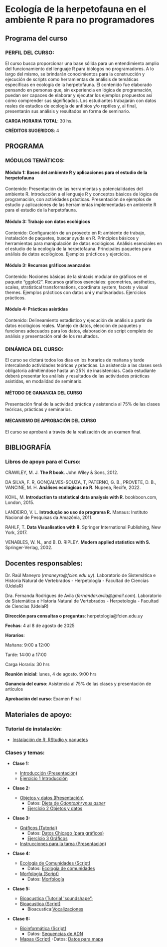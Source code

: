 # Ecología de la herpetofauna en el ambiente R para no programadores

## **Programa del curso**

### **PERFIL DEL CURSO**: 

El curso busca proporcionar una base sólida para un entendimiento amplio del
funcionamiento del lenguaje R para biólogos no programadores. A lo largo del
mismo, se brindarán conocimientos para la construcción y ejecución de scripts
como herramientas de análisis de temáticas específicas en ecología de la
herpetofauna. El contenido fue elaborado pensando en personas que, sin
experiencia en lógica de programación, puedan ser capaces de elaborar y ejecutar
los ejemplos propuestos así cómo comprender sus significados. Los estudiantes
trabajarán con datos reales de estudios de ecología de anfibios y/o reptiles y,
al final, presentarán sus análisis y resultados en forma de seminario.

**CARGA HORARIA TOTAL**: 30 hs.

**CRÉDITOS SUGERIDOS**: 4

## **PROGRAMA**

### **MÓDULOS TEMÁTICOS:**

#### **Módulo 1: Bases del ambiente R y aplicaciones para el estudio de la herpetofauna**

Contenido: Presentación de las herramientas y potencialidades del
ambiente R. Introducción a el lenguaje R y conceptos básicos de lógica de
programación, con actividades prácticas. Presentación de ejemplos de estudio y
aplicaciones de las herramientas implementadas en ambiente R para el estudio de
la herpetofauna.

#### **Módulo 3: Trabajo con datos ecológicos**

Contenido: Configuración de un proyecto en R: ambiente de trabajo,
instalación de paquetes, buscar ayuda en R. Principios básicos y herramientas
para manipulación de datos ecológicos. Análisis esenciales en el estudio de la
ecología de la herpetofauna. Principales paquetes para análisis de datos
ecológicos. Ejemplos prácticos y ejercicios.

#### **Módulo 3: Recursos gráficos avanzados** 

Contenido: Nociones básicas de la sintaxis modular de gráficos en
el paquete “ggplot2”. Recursos gráficos esenciales: geometries, aesthetics,
scales, stratistical transformations, coordinate system, facets y visual themes.
Ejemplos prácticos con datos uni y multivariados. Ejercicios prácticos.

#### **Módulo 4: Prácticas asistidas**

Contenido: Delineamiento estadístico y ejecución de análisis a
partir de datos ecológicos reales. Manejo de datos, elección de paquetes y
funciones adecuados para los datos, elaboración de script completo de análisis y
presentación oral de los resultados.

### **DINÁMICA DEL CURSO:**

El curso se dictará todos los días en los horarios de mañana y tarde
intercalando actividades teóricas y prácticas. La asistencia a las clases será
obligatoria admitiéndose hasta un 25% de inasistencias. Cada estudiante deberá
presentar los análisis y resultados de las actividades prácticas asistidas, en
modalidad de seminario.

#### **MÉTODO DE GANANCIA DEL CURSO**

Presentación final de la actividad práctica y asistencia al 75% de las clases
teóricas, prácticas y seminarios.

#### **MECANISMO DE APROBACIÓN DEL CURSO** 

El curso se aprobará a través de la realización de un examen final.

## **BIBLIOGRAFÍA** 

### **Libros de apoyo para el Curso:**

CRAWLEY, M. J. **The R book**. John Wiley & Sons, 2012.

DA SILVA, F. R, GONÇALVES-SOUZA, T, PATERNO, G. B., PROVETE, D. B., VANCINE, M.
H. **Análises ecológicas no R.** Nupeea, Recife, 2022.

KOHL, M. **Introduction to statistical data analysis with R**. bookboon.com,
London, 2015.

LANDEIRO, V. L. **Introdução ao uso do programa R.** Manaus: Instituto Nacional
de Pesquisas da Amazônia, 2011.

RAHLF, T. **Data Visualisation with R**. Springer International Publishing, New
York, 2017.

VENABLES, W. N., and B. D. RIPLEY. **Modern applied statistics with S.**
Springer-Verlag, 2002. 

## **Docentes responsables**: 

Dr. Raúl Maneyro (*rmaneyro\@fcien.edu.uy*). Laboratorio de Sistemática e
Historia Natural de Vertebrados - Herpetología - Facultad de Ciencias (UdelaR)

Dra. Fernanda Rodrigues de Avila (*fernandar.avila\@gmail.com*). Laboratorio de
Sistemática e Historia Natural de Vertebrados - Herpetología - Facultad de
Ciencias (UdelaR)

**Dirección para consultas o preguntas**:
herpetologia\@fcien.edu.uy

**Fechas**: 4 al 8 de agosto de 2025

**Horarios**:

Mañana: 9:00 a 12:00

Tarde: 14:00 a 17:00

Carga Horaria: 30 hrs

**Reunión inicial**: lunes, 4 de agosto. 9:00 hrs

**Ganancia del curso**: Asistencia al 75% de las clases y
presentación de artículos

**Aprobación del curso**: Examen Final


## **Materiales de apoyo:**

### **Tutorial de instalación:**
- [Instalación de R, RStudio y paquetes](https://avilaf.github.io/00_instalacion.html)

### **Clases y temas:**
  
- **Clase 1:**
  -  [Introducción (Presentación)](https://avilaf.github.io/00_slides/curso_r_slides_clase_1.html)
    -  [Ejercício 1 Introducción](ejercicios/ejercicio_1.Rmd)
    
- **Clase 2:**
  - [Objetos y datos (Presentación)](https://avilaf.github.io/00_slides/curso_r_slides_clase_2.html)
    - Datos: [Dieta de *Odontophrynus asper*](datos/dados_odonto.csv)
    - [Ejercício 2 Objetos y datos](ejercicios/ejercicio_2.Rmd)
      
- **Clase 3:**
  - [Gráficos (Tutorial)](https://avilaf.github.io/03_graficos_pt1.html)
    - Datos: [Datos Chicago (para gráficos)](datos/chicago-nmmaps-custom.csv)
    - [Ejercício 3 Gráficos](ejercicios/ejercicio_3.Rmd)
  - [Instrucciones para la tarea (Presentación)](https://avilaf.github.io/00_slides/curso_r_slides_tarea.html)
    
- **Clase 4:**
  - [Ecología de Comunidades (Script)]()
    - Datos: [Ecología de comunidades]()
  - [Morfología (Script)]()
    - Datos: [Morfología]()
      
- **Clase 5:**
  - [Bioacustica (Tutorial 'soundshape')](https://avilaf.github.io/sound_shape.html)
  - [Bioacustica (Script)](scripts/bioacustica_soundshape_ejemplo_boana.R)
    - Bioacustica:[Vocalizaciones](datos/vocalizaciones)
      
- **Clase 6:**
  - [Bioinformática (Script)]()
    - Datos: [Sequencias de ADN](datos/sequence_boana.fa)
  - [Mapas (Script)]()
    -Datos: [Datos para mapa](datos/dados_boana.csv)







